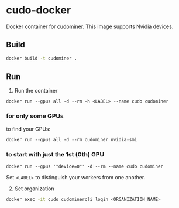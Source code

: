 # cudo-docker
Docker container for [cudominer](https://cudominer.com). 
This image supports Nvidia devices.

## Build

```bash
docker build -t cudominer .
```

## Run

1. Run the container

```
docker run --gpus all -d --rm -h <LABEL> --name cudo cudominer
```

### for only some GPUs 

to find your GPUs:
```
docker run --gpus all -d --rm cudominer nvidia-smi
```

### to start with just the 1st (0th) GPU

```
docker run --gpus '"device=0"' -d --rm --name cudo cudominer
```

Set `<LABEL>` to distinguish your workers from one another.

2. Set organization

```bash
docker exec -it cudo cudominercli login <ORGANIZATION_NAME>
```

